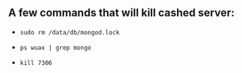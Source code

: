 ## A few commands that will kill cashed server:

- `sudo rm /data/db/mongod.lock`

- `ps wuax | grep mongo`

- `kill 7306`


